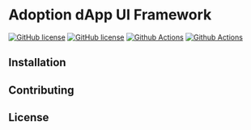 # Adoption dApp UI Framework
[![GitHub license](https://img.shields.io/badge/license-MIT-blue.svg)](https://github.com/PaulFasola/adoption/blob/master/LICENSE) [![GitHub license](https://img.shields.io/badge/react-17-green.svg)](https://reactjs.org/) [![Github Actions](https://github.com/PaulFasola/adoption/actions/workflows/ci.yaml/badge.svg)](https://github.com/PaulFasola/adoption/actions/workflows/ci.yaml) [![Github Actions](https://github.com/PaulFasola/adoption/actions/workflows/doc.yaml/badge.svg)](https://github.com/PaulFasola/adoption/actions/workflows/doc.yaml)

## Installation

## Contributing

## License